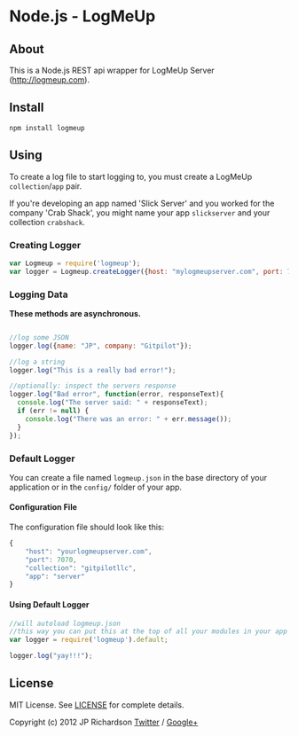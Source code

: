 # Node.js - LogMeUp

## About

This is a Node.js REST api wrapper for LogMeUp Server (http://logmeup.com).

## Install

    npm install logmeup

## Using

To create a log file to start logging to, you must create a LogMeUp `collection`/`app` pair.

If you're developing an app named 'Slick Server' and you worked for the company 'Crab Shack', you might name your app `slickserver` and your collection `crabshack`.


### Creating Logger

```javascript
var Logmeup = require('logmeup');
var logger = Logmeup.createLogger({host: "mylogmeupserver.com", port: 7070, collection: "crabshack", app: "slickserver"});
```

### Logging Data

**These methods are asynchronous.**

```javascript

//log some JSON
logger.log({name: "JP", company: "Gitpilot"});

//log a string
logger.log("This is a really bad error!");

//optionally: inspect the servers response
logger.log("Bad error", function(error, responseText){
  console.log("The server said: " + responseText);
  if (err != null) {
    console.log("There was an error: " + err.message());
  }
});
```

### Default Logger

You can create a file named `logmeup.json` in the base directory of your application or in the `config/` folder of your app.

#### Configuration File

The configuration file should look like this:

```javascript
{
    "host": "yourlogmeupserver.com",
    "port": 7070,
    "collection": "gitpilotllc",
    "app": "server"
}
```

#### Using Default Logger

```javascript
//will autoload logmeup.json
//this way you can put this at the top of all your modules in your app without having to recreate the logger each time
var logger = require('logmeup').default;

logger.log("yay!!!");
```

## License

MIT License. See [LICENSE](license) for complete details.

Copyright (c) 2012 JP Richardson [Twitter](twitter) / [Google+](googleplus)



[license]:https://github.com/jprichardson/node-logmeup/blob/master/LICENSE
[logmeup]:http://logmeup.com
[gitpilot]:http://gitpilot.com
[twitter]:http://twitter.com/jprichardson
[googleplus]:https://plus.google.com/u/0/117996975742030675047/posts  










